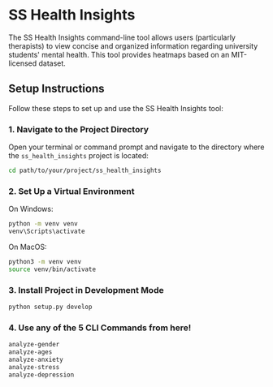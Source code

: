 # SS Health Insights

The SS Health Insights command-line tool allows users (particularly therapists) to view concise and organized information regarding university students' mental health. This tool provides heatmaps based on an MIT-licensed dataset.

## Setup Instructions

Follow these steps to set up and use the SS Health Insights tool:

### 1. Navigate to the Project Directory

Open your terminal or command prompt and navigate to the directory where the `ss_health_insights` project is located:

```bash
cd path/to/your/project/ss_health_insights
```

### 2. Set Up a Virtual Environment

On Windows: 
```bash
python -m venv venv
venv\Scripts\activate
```

On MacOS:
```bash
python3 -m venv venv
source venv/bin/activate
```

### 3. Install Project in Development Mode
```bash
python setup.py develop
```

### 4. Use any of the 5 CLI Commands from here!
```bash
analyze-gender
analyze-ages
analyze-anxiety
analyze-stress
analyze-depression
```